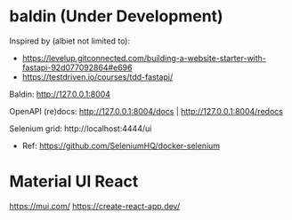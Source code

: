 # baldin (Under Development)

Inspired by (albiet not limited to):
- https://levelup.gitconnected.com/building-a-website-starter-with-fastapi-92d077092864#e696
- https://testdriven.io/courses/tdd-fastapi/

Baldin: http://127.0.0.1:8004

OpenAPI (re)docs: http://127.0.0.1:8004/docs | http://127.0.0.1:8004/redocs

Selenium grid: http://localhost:4444/ui
- Ref: https://github.com/SeleniumHQ/docker-selenium


# Material UI React

https://mui.com/
https://create-react-app.dev/